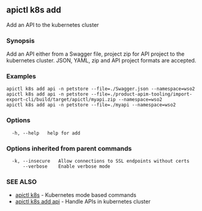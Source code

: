 ## apictl k8s add

Add an API to the kubernetes cluster

### Synopsis

Add an API either from a Swagger file, project zip for API project to the kubernetes cluster. 
JSON, YAML, zip and API project formats are accepted.

### Examples

```
apictl k8s add api -n petstore --file=./Swagger.json --namespace=wso2
apictl k8s add api -n petstore --file=./product-apim-tooling/import-export-cli/build/target/apictl/myapi.zip --namespace=wso2
apictl k8s add api -n petstore --file=./myapi --namespace=wso2
```

### Options

```
  -h, --help   help for add
```

### Options inherited from parent commands

```
  -k, --insecure   Allow connections to SSL endpoints without certs
      --verbose    Enable verbose mode
```

### SEE ALSO

* [apictl k8s](apictl_k8s.md)	 - Kubernetes mode based commands
* [apictl k8s add api](apictl_k8s_add_api.md)	 - Handle APIs in kubernetes cluster 

